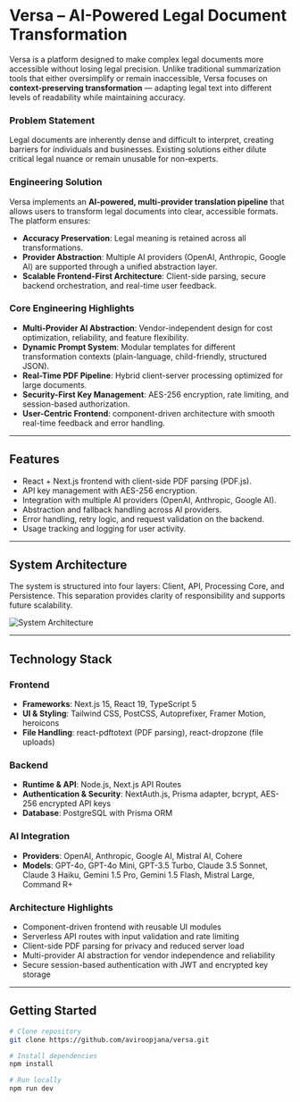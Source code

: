 # Versa – AI-Powered Legal Document Transformation

Versa is a platform designed to make complex legal documents more accessible without losing legal precision. Unlike traditional summarization tools that either oversimplify or remain inaccessible, Versa focuses on **context-preserving transformation** — adapting legal text into different levels of readability while maintaining accuracy.

### Problem Statement
Legal documents are inherently dense and difficult to interpret, creating barriers for individuals and businesses. Existing solutions either dilute critical legal nuance or remain unusable for non-experts.

### Engineering Solution
Versa implements an **AI-powered, multi-provider translation pipeline** that allows users to transform legal documents into clear, accessible formats. The platform ensures:  

- **Accuracy Preservation**: Legal meaning is retained across all transformations.  
- **Provider Abstraction**: Multiple AI providers (OpenAI, Anthropic, Google AI) are supported through a unified abstraction layer.  
- **Scalable Frontend-First Architecture**: Client-side parsing, secure backend orchestration, and real-time user feedback.  

### Core Engineering Highlights
- **Multi-Provider AI Abstraction**: Vendor-independent design for cost optimization, reliability, and feature flexibility.  
- **Dynamic Prompt System**: Modular templates for different transformation contexts (plain-language, child-friendly, structured JSON).  
- **Real-Time PDF Pipeline**: Hybrid client-server processing optimized for large documents.  
- **Security-First Key Management**: AES-256 encryption, rate limiting, and session-based authorization.  
- **User-Centric Frontend**: component-driven architecture with smooth real-time feedback and error handling.  

---

## Features
- React + Next.js frontend with client-side PDF parsing (PDF.js).  
- API key management with AES-256 encryption.  
- Integration with multiple AI providers (OpenAI, Anthropic, Google AI).  
- Abstraction and fallback handling across AI providers.  
- Error handling, retry logic, and request validation on the backend.  
- Usage tracking and logging for user activity.  

---

## System Architecture
The system is structured into four layers: Client, API, Processing Core, and Persistence. This separation provides clarity of responsibility and supports future scalability.

![System Architecture](https://drive.google.com/uc?id=1UDwmaFDc5aWQW-l5TZzFnaF2n_cUExod)

---

## Technology Stack

### Frontend
- **Frameworks**: Next.js 15, React 19, TypeScript 5  
- **UI & Styling**: Tailwind CSS, PostCSS, Autoprefixer, Framer Motion, heroicons
- **File Handling**: react-pdftotext (PDF parsing), react-dropzone (file uploads)  

### Backend
- **Runtime & API**: Node.js, Next.js API Routes  
- **Authentication & Security**: NextAuth.js, Prisma adapter, bcrypt, AES-256 encrypted API keys  
- **Database**: PostgreSQL with Prisma ORM  

### AI Integration
- **Providers**: OpenAI, Anthropic, Google AI, Mistral AI, Cohere  
- **Models**: GPT-4o, GPT-4o Mini, GPT-3.5 Turbo, Claude 3.5 Sonnet, Claude 3 Haiku, Gemini 1.5 Pro, Gemini 1.5 Flash, Mistral Large, Command R+  

### Architecture Highlights
- Component-driven frontend with reusable UI modules  
- Serverless API routes with input validation and rate limiting  
- Client-side PDF parsing for privacy and reduced server load  
- Multi-provider AI abstraction for vendor independence and reliability  
- Secure session-based authentication with JWT and encrypted key storage  

---

## Getting Started
```bash
# Clone repository
git clone https://github.com/aviroopjana/versa.git

# Install dependencies
npm install

# Run locally
npm run dev
